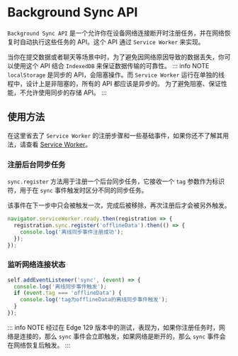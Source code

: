 # Background Sync API
`Background Sync API` 是一个允许你在设备网络连接断开时注册任务，并在网络恢复时自动执行这些任务的 API。这个 API 通过 `Service Worker` 来实现。

当你在提交数据或者聊天等场景中时，为了避免因网络原因导致的数据丢失，你可以使用这个 API 结合 `IndexedDB` 来保证数据传输的可靠性。
::: info NOTE
`localStorage` 是同步的 API，会阻塞操作。而 `Service Worker` 运行在单独的线程中，设计上是非阻塞的，所有的 API 都应该是异步的。
为了避免阻塞、保证性能，不允许使用同步的存储 API。
:::

## 使用方法
在这里省去了 `Service Worker` 的注册步骤和一些基础事件，如果你还不了解其用法，请查看 [Service Worker](./worker#service-worker)。

### 注册后台同步任务
`sync.register` 方法用于注册一个后台同步任务，它接收一个 `tag` 参数作为标识符，用于在 `sync` 事件触发时区分不同的同步任务。

该事件在下一步中只会被触发一次，完成后被移除，再次注册后才会被另外触发。
```javascript
navigator.serviceWorker.ready.then(registration => {
  registration.sync.register('offlineData').then(() => {
    console.log('离线同步事件注册成功');
  });
});
```

### 监听网络连接状态
```js
self.addEventListener('sync', (event) => {
  console.log('离线同步事件触发');
  if (event.tag === 'offlineData') {
    console.log('tag为offlineData的离线同步事件触发');
  }
});
```
::: info NOTE
经过在 Edge 129 版本中的测试，表现为，如果你注册任务时，网络是连接的，那么 `sync` 事件会立即触发，如果网络是断开的，那么 `sync` 事件会在网络恢复后触发。
:::
